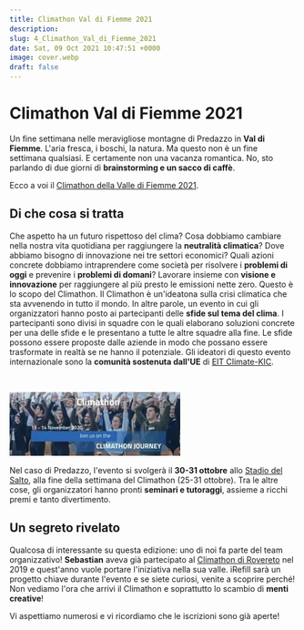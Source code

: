 ```yaml
---
title: Climathon Val di Fiemme 2021
description:
slug: 4_Climathon_Val_di_Fiemme_2021
date: Sat, 09 Oct 2021 10:47:51 +0000
image: cover.webp
draft: false
---
```


# Climathon Val di Fiemme 2021


Un fine settimana nelle meravigliose montagne di Predazzo in **Val di Fiemme**. L'aria fresca, i boschi, la natura. Ma questo non è un fine settimana qualsiasi. E certamente non una vacanza romantica. No, sto parlando di due giorni di **brainstorming e un sacco di caffè**. 

Ecco a voi il [Climathon della Valle di Fiemme 2021](https://climathon.climate-kic.org/predazzo).
## Di che cosa si tratta


Che aspetto ha un futuro rispettoso del clima? Cosa dobbiamo cambiare nella nostra vita quotidiana per raggiungere la **neutralità climatica**? Dove abbiamo bisogno di innovazione nei tre settori economici? Quali azioni concrete dobbiamo intraprendere come società per risolvere i **problemi di oggi** e prevenire i **problemi di domani**?
Lavorare insieme con **visione e innovazione** per raggiungere al più presto le emissioni nette zero. Questo è lo scopo del Climathon.
Il Climathon è un'ideatona sulla crisi climatica che sta avvenendo in tutto il mondo. In altre parole, un evento in cui gli organizzatori hanno posto ai partecipanti delle **sfide sul tema del clima**. I partecipanti sono divisi in squadre con le quali elaborano soluzioni concrete per una delle sfide e le presentano a tutte le altre squadre alla fine. Le sfide possono essere proposte dalle aziende in modo che possano essere trasformate in realtà se ne hanno il potenziale. Gli ideatori di questo evento internazionale sono la **comunità sostenuta dall'UE** di [EIT Climate-KIC](https://www.climate-kic.org/who-we-are/what-is-climate-kic/).

 

![](CD0209F5-8C61-4A6F-B460-9DA2B02687F9-300x112.webp)

Nel caso di Predazzo, l'evento si svolgerà il **30-31 ottobre** allo [Stadio del Salto](https://climathon.climate-kic.org/europe/italy/predazzo/?lang=en), alla fine della settimana del Climathon (25-31 ottobre). Tra le altre cose, gli organizzatori hanno pronti **seminari e tutoraggi**, assieme a ricchi premi e tanto divertimento.
## Un segreto rivelato


Qualcosa di interessante su questa edizione: uno di noi fa parte del team organizzativo! **Sebastian** aveva già partecipato al [Climathon di Rovereto](https://magazine.fbk.eu/en/news/climathon-2019-a-rovereto-linnovazione-per-lambiente/) nel 2019 e quest'anno vuole portare l'iniziativa nella sua valle. iRefill sarà un progetto chiave durante l'evento e se siete curiosi, venite a scoprire perché!
Non vediamo l'ora che arrivi il Climathon e soprattutto lo scambio di **menti creative**!

Vi aspettiamo numerosi e vi ricordiamo che le iscrizioni sono già aperte!


